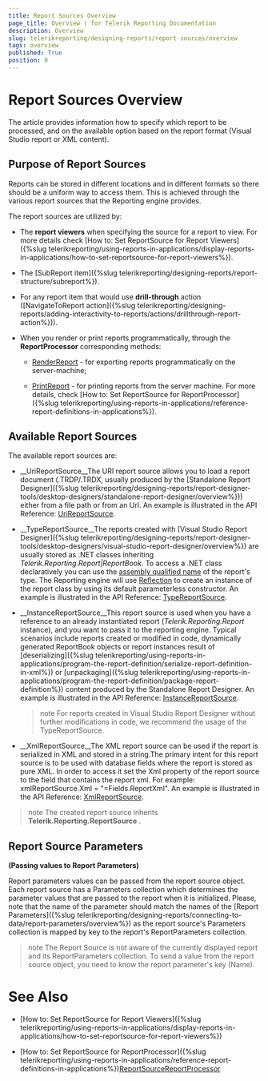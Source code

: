 ```yaml
---
title: Report Sources Overview
page_title: Overview | for Telerik Reporting Documentation
description: Overview
slug: telerikreporting/designing-reports/report-sources/overview
tags: overview
published: True
position: 0
---
```


# Report Sources Overview



The article provides information how to specify which report to be processed, and on the available option based on        the report format (Visual Studio report or XML content). 

## Purpose of Report Sources

Reports can be stored in different locations and in different formats so there should be a uniform way to           access them. This is achieved through the various report sources that the Reporting engine provides.         

The report sources are utilized by:

* The __report viewers__ when specifying the source for a report to view. For more details check                [How to: Set ReportSource for Report Viewers]({%slug telerikreporting/using-reports-in-applications/display-reports-in-applications/how-to-set-reportsource-for-report-viewers%}).             

* The [SubReport item]({%slug telerikreporting/designing-reports/report-structure/subreport%}).             

* For any report item that would use __drill-through__ action               ([NavigateToReport action]({%slug telerikreporting/designing-reports/adding-interactivity-to-reports/actions/drillthrough-report-action%})).             

* When you render or print reports programmatically, through the __ReportProcessor__                corresponding methods:             

   + [RenderReport](/reporting/api/Telerik.Reporting.Processing.ReportProcessor#Telerik_Reporting_Processing_ReportProcessor_RenderReport_System_String_Telerik_Reporting_ReportSource_System_Collections_Hashtable_)                   - for exporting reports programmatically on the server-machine;                 

   + [PrintReport](/reporting/api/Telerik.Reporting.Processing.ReportProcessor#Telerik_Reporting_Processing_ReportProcessor_PrintReport_Telerik_Reporting_ReportSource_System_Drawing_Printing_PrinterSettings_)                   - for printing reports from the server machine.                 For more details, check [How to: Set ReportSource for ReportProcessor]({%slug telerikreporting/using-reports-in-applications/reference-report-definitions-in-applications%}).             

## Available Report Sources

The available report sources are:

* __UriReportSource__The URI report source allows you to load a report document (.TRDP/.TRDX,               usually produced by the [Standalone Report Designer]({%slug telerikreporting/designing-reports/report-designer-tools/desktop-designers/standalone-report-designer/overview%})) either from a file path or from an Url.             An example is illustrated in the API Reference: [UriReportSource](/reporting/api/Telerik.Reporting.UriReportSource).             

* __TypeReportSource__The reports created with [Visual Studio Report Designer]({%slug telerikreporting/designing-reports/report-designer-tools/desktop-designers/visual-studio-report-designer/overview%}) are usually stored as .NET classes inheriting               *Telerik.Reporting.Report|ReportBook*.               To access a .NET class declaratively you can use the [assembly qualified name](http://msdn.microsoft.com/en-us/library/30wyt9tk) of the report's type. The Reporting engine will use [Reflection](https://msdn.microsoft.com/en-us/library/ms173183(v=vs.110).aspx) to create an instance of the report class by using its default parameterless constructor.             An example is illustrated in the API Reference: [TypeReportSource](/reporting/api/Telerik.Reporting.TypeReportSource).             

* __InstanceReportSource__This report source is used when you have a reference to an already instantiated report (*Telerik.Reporting.Report* instance),               and you want to pass it to the reporting engine. Typical scenarios include reports created or modified in code, dynamically generated ReportBook objects               or report instances result of [deserializing]({%slug telerikreporting/using-reports-in-applications/program-the-report-definition/serialize-report-definition-in-xml%})               or [unpackaging]({%slug telerikreporting/using-reports-in-applications/program-the-report-definition/package-report-definition%}) content produced by the Standalone Report Designer.             An example is illustrated in the API Reference: [InstanceReportSource](/reporting/api/Telerik.Reporting.InstanceReportSource).             

   >note For reports created in Visual Studio Report Designer without further modifications in code, we recommend the usage of the TypeReportSource.

* __XmlReportSource__The XML report source can be used if the report is serialized in XML and stored in a string.The primary intent for this report source is to be used with database fields where the report is stored as               pure XML. In order to access it set the Xml property of the report source to the field that contains the               report xml. For example: xmlReportSource.Xml = "=Fields.ReportXml".             An example is illustrated in the API Reference: [XmlReportSource](/reporting/api/Telerik.Reporting.XmlReportSource).             

>note The created report source inherits  __Telerik.Reporting.ReportSource__ .           


## Report Source Parameters

__(Passing values to Report Parameters)__

Report parameters values can be passed from the report source object. Each report source has a Parameters collection           which determines the parameter values that are passed to the report when it is initialized. Please, note that the name of the parameter           should match the names of the [Report Parameters]({%slug telerikreporting/designing-reports/connecting-to-data/report-parameters/overview%})           as the report source's Parameters collection is mapped by key to the report's ReportParameters collection.         

>note The Report Source is not aware of the currently displayed report and its ReportParameters collection.             To send a value from the report source object, you need to know the report parameter's key (Name).           


# See Also


 * [How to: Set ReportSource for Report Viewers]({%slug telerikreporting/using-reports-in-applications/display-reports-in-applications/how-to-set-reportsource-for-report-viewers%})

 * [How to: Set ReportSource for ReportProcessor]({%slug telerikreporting/using-reports-in-applications/reference-report-definitions-in-applications%})[ReportSource](/reporting/api/Telerik.Reporting.ReportSource)[ReportProcessor](/reporting/api/Telerik.Reporting.Processing.ReportProcessor)
